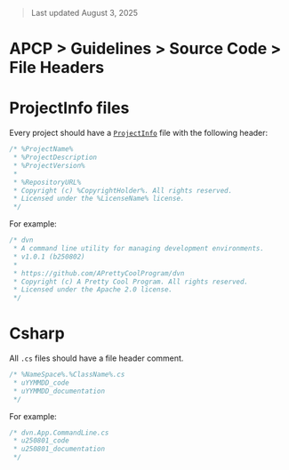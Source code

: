 > Last updated August 3, 2025

# APCP > Guidelines > Source Code > File Headers

# ProjectInfo files

Every project should have a [`ProjectInfo`]() file with the following header:

```csharp
/* %ProjectName%
 * %ProjectDescription
 * %ProjectVersion%
 *
 * %RepositoryURL%
 * Copyright (c) %CopyrightHolder%. All rights reserved.
 * Licensed under the %LicenseName% license.
 */
```

For example:

```csharp
/* dvn
 * A command line utility for managing development environments.
 * v1.0.1 (b250802)
 *
 * https://github.com/APrettyCoolProgram/dvn
 * Copyright (c) A Pretty Cool Program. All rights reserved.
 * Licensed under the Apache 2.0 license.
 */
```

# Csharp

All `.cs` files should have a file header comment.

```csharp
/* %NameSpace%.%ClassName%.cs
 * uYYMMDD_code
 * uYYMMDD_documentation
 */
```

For example:

```csharp
/* dvn.App.CommandLine.cs
 * u250801_code
 * u250801_documentation
 */
```
